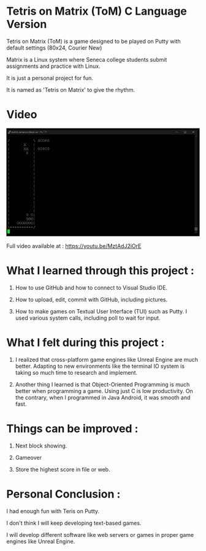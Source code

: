 # Tetris on Matrix (ToM) C Language Version
Tetris on Matrix (ToM) is a game designed to be played on Putty with default settings (80x24, Courier New)

Matrix is a Linux system where Seneca college students submit assignments and practice with Linux.

It is just a personal project for fun.

It is named as 'Tetris on Matrix' to give the rhythm.

# Video
![alt text](https://raw.githubusercontent.com/hohwanlee/Tetris_on_Matrix_ToM_C_Language/master/Screenshots/SS_%20-19.10.25%3B%20%20009%20Demo%20Animation.gif)

Full video available at :
https://youtu.be/MztAdJ2iOrE


# What I learned through this project : 
1. How to use GitHub and how to connect to Visual Studio IDE.

2. How to upload, edit, commit with GitHub, including pictures.

3. How to make games on Textual User Interface (TUI) such as Putty. I used various system calls, including poll to wait for input.

# What I felt during this project : 

1. I realized that cross-platform game engines like Unreal Engine are much better. Adapting to new environments like the terminal IO system is taking so much time to research and implement.

2. Another thing I learned is that Object-Oriented Programming is much better when programming a game. Using just C is low productivity. On the contrary, when I programmed in Java Android, it was smooth and fast.

# Things can be improved : 

1. Next block showing.

2. Gameover

3. Store the highest score in file or web.

# Personal Conclusion : 

I had enough fun with Teris on Putty.

I don't think I will keep developing text-based games.

I will develop different software like web servers or games in proper game engines like Unreal Engine.
